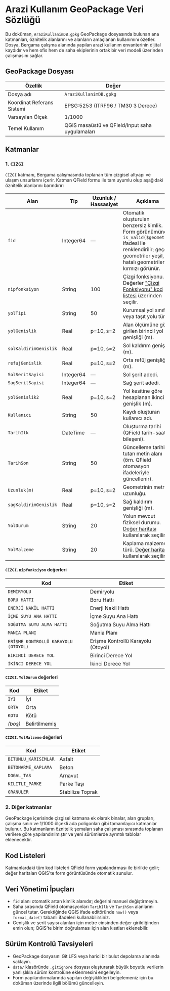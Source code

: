 # Arazi Kullanım GeoPackage Veri Sözlüğü

Bu doküman, `AraziKullanimDB.gpkg` GeoPackage dosyasında bulunan ana katmanları, öznitelik alanlarını ve alanların amaçlanan kullanımını özetler. Dosya, Bergama çalışma alanında yapılan arazi kullanım envanterinin dijital kaydıdır ve hem ofis hem de saha ekiplerinin ortak bir veri modeli üzerinden çalışmasını sağlar.

## GeoPackage Dosyası

| Özellik | Değer |
| --- | --- |
| Dosya adı | `AraziKullanimDB.gpkg` |
| Koordinat Referans Sistemi | EPSG:5253 (ITRF96 / TM30 3 Derece) |
| Varsayılan Ölçek | 1/1000 |
| Temel Kullanım | QGIS masaüstü ve QField/Input saha uygulamaları |

## Katmanlar

### 1. `CIZGI`

`CIZGI` katmanı, Bergama çalışmasında toplanan tüm çizgisel altyapı ve ulaşım unsurlarını içerir. Katman QField formu ile tam uyumlu olup aşağıdaki öznitelik alanlarını barındırır:

| Alan | Tip | Uzunluk / Hassasiyet | Açıklama |
| --- | --- | --- | --- |
| `fid` | Integer64 | — | Otomatik oluşturulan benzersiz kimlik. Form görünümünde `is_valid($geometry)` ifadesi ile renklendirilir; geçerli geometriler yeşil, hatalı geometriler kırmızı görünür. |
| `nipfonksiyon` | String | 100 | Çizgi fonksiyonu. Değerler ["Çizgi Fonksiyonu" kod listesi](#cizgi-nipfonksiyon-degerleri) üzerinden seçilir. |
| `yolTipi` | String | 50 | Kurumsal yol sınıfı veya taşıt yolu türü. |
| `yolGenislik` | Real | p=10, s=2 | Alan ölçümüne göre girilen birincil yol genişliği (m). |
| `solKaldirimGenislik` | Real | p=10, s=2 | Sol kaldırım genişliği (m). |
| `refujGenislik` | Real | p=10, s=2 | Orta refüj genişliği (m). |
| `SolSeritSayisi` | Integer64 | — | Sol şerit adedi. |
| `SagSeritSayisi` | Integer64 | — | Sağ şerit adedi. |
| `yolGenislik2` | Real | p=10, s=2 | Yol kesitine göre hesaplanan ikinci genişlik (m). |
| `Kullanıcı` | String | 50 | Kaydı oluşturan kullanıcı adı. |
| `TarihIlk` | DateTime | — | Oluşturma tarihi (QField tarih-saat bileşeni). |
| `TarihSon` | String | 50 | Güncelleme tarihini tutan metin alanı (örn. QField otomasyon ifadeleriyle güncellenir). |
| `Uzunluk(m)` | Real | p=10, s=2 | Geometrinin metrik uzunluğu. |
| `sagKaldirimGenislik` | Real | p=10, s=2 | Sağ kaldırım genişliği (m). |
| `YolDurum` | String | 20 | Yolun mevcut fiziksel durumu. [Değer haritası](#cizgi-yoldurum-degerleri) kullanılarak seçilir. |
| `YolMalzeme` | String | 20 | Kaplama malzemesi türü. [Değer haritası](#cizgi-yolmalzeme-degerleri) kullanılarak seçilir. |

#### `CIZGI.nipfonksiyon` değerleri

| Kod | Etiket |
| --- | --- |
| `DEMİRYOLU` | Demiryolu |
| `BORU HATTI` | Boru Hattı |
| `ENERJİ NAKİL HATTI` | Enerji Nakil Hattı |
| `İÇME SUYU ANA HATTI` | İçme Suyu Ana Hattı |
| `SOĞUTMA SUYU ALMA HATTI` | Soğutma Suyu Alma Hattı |
| `MANİA PLANI` | Mania Planı |
| `ERİŞME KONTROLLÜ KARAYOLU (OTOYOL)` | Erişme Kontrollü Karayolu (Otoyol) |
| `BİRİNCİ DERECE YOL` | Birinci Derece Yol |
| `İKİNCİ DERECE YOL` | İkinci Derece Yol |

#### `CIZGI.YolDurum` değerleri

| Kod | Etiket |
| --- | --- |
| `IYI` | İyi |
| `ORTA` | Orta |
| `KOTU` | Kötü |
| *(boş)* | Belirtilmemiş |

#### `CIZGI.YolMalzeme` değerleri

| Kod | Etiket |
| --- | --- |
| `BITUMLU_KARISIMLAR` | Asfalt |
| `BETONARME_KAPLAMA` | Beton |
| `DOGAL_TAS` | Arnavut |
| `KILITLI_PARKE` | Parke Taşı |
| `GRANULER` | Stabilize Toprak |

### 2. Diğer katmanlar

GeoPackage içerisinde çizgisel katmana ek olarak binalar, alan grupları, çalışma sınırı ve 1/1000 ölçekli ada poligonları gibi tamamlayıcı katmanlar bulunur. Bu katmanların öznitelik şemaları saha çalışması sırasında toplanan verilere göre yapılandırılmıştır ve yeni sürümlerde ayrıntılı tablolar eklenecektir.

## Kod Listeleri

Katmanlardaki tüm kod listeleri QField form yapılandırması ile birlikte gelir; değer haritaları QGIS'te form görüntüsünde otomatik sunulur.

## Veri Yönetimi İpuçları

* `fid` alanı otomatik artan kimlik alanıdır; değerini manuel değiştirmeyin.
* Saha sırasında QField otomasyonları `TarihIlk` ve `TarihSon` alanlarını güncel tutar. Gerektiğinde QGIS ifade editöründe `now()` veya `format_date()` tabanlı ifadeleri kullanabilirsiniz.
* Genişlik ve şerit sayısı alanları için metre cinsinden değer girildiğinden emin olun; QGIS'te birim doğrulaması için alan kısıtları eklenebilir.

## Sürüm Kontrolü Tavsiyeleri

* GeoPackage dosyasını Git LFS veya harici bir bulut depolama alanında saklayın.
* `data/` klasöründe `.gitignore` dosyası oluşturarak büyük boyutlu verilerin yanlışlıkla sürüm kontrolüne eklenmesini engelleyin.
* Form yapılandırmalarında yapılan değişiklikleri belgelemeniz için bu doküman üzerinde ilgili bölümü güncelleyin.

